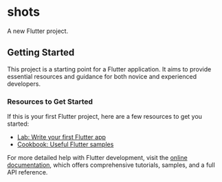 # shots

A new Flutter project.

## Getting Started

This project is a starting point for a Flutter application. It aims to provide essential resources and guidance for both novice and experienced developers.

### Resources to Get Started

If this is your first Flutter project, here are a few resources to get you started:

- [Lab: Write your first Flutter app](https://docs.flutter.dev/get-started/codelab)
- [Cookbook: Useful Flutter samples](https://docs.flutter.dev/cookbook)

For more detailed help with Flutter development, visit the [online documentation](https://docs.flutter.dev/), which offers comprehensive tutorials, samples, and a full API reference.
